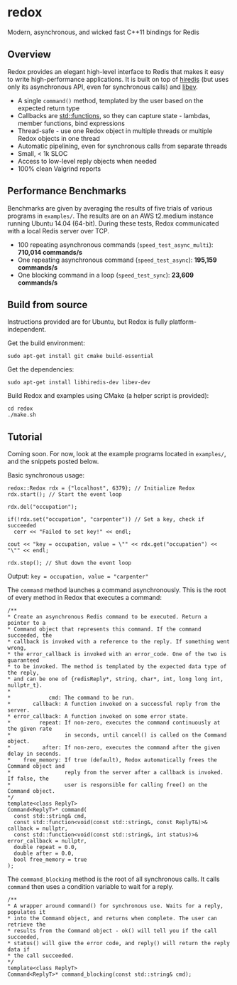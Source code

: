 redox
======

Modern, asynchronous, and wicked fast C++11 bindings for Redis

## Overview

Redox provides an elegant high-level interface to Redis that makes it easy to write
high-performance applications. It is built on top of [hiredis](https://github.com/redis/hiredis/)
(but uses only its asynchronous API, even for synchronous calls) and
[libev](http://manpages.ubuntu.com/manpages/raring/man3/ev.3.html).

 * A single `command()` method, templated by the user based on the expected return type
 * Callbacks are [std::functions](http://en.cppreference.com/w/cpp/utility/functional/function),
   so they can capture state - lambdas, member functions, bind expressions
 * Thread-safe - use one Redox object in multiple threads or multiple Redox objects in one thread
 * Automatic pipelining, even for synchronous calls from separate threads
 * Small, < 1k SLOC
 * Access to low-level reply objects when needed
 * 100% clean Valgrind reports

## Performance Benchmarks
Benchmarks are given by averaging the results of five trials of various programs
in `examples/`. The results are on an AWS t2.medium instance running Ubuntu 14.04 (64-bit).
During these tests, Redox communicated with a local Redis server over TCP.

 * 100 repeating asynchronous commands (`speed_test_async_multi`): **710,014 commands/s**
 * One repeating asynchronous command (`speed_test_async`): **195,159 commands/s**
 * One blocking command in a loop (`speed_test_sync`): **23,609 commands/s**

## Build from source
Instructions provided are for Ubuntu, but Redox is fully platform-independent.

Get the build environment:

    sudo apt-get install git cmake build-essential

Get the dependencies:

    sudo apt-get install libhiredis-dev libev-dev

Build Redox and examples using CMake (a helper script is provided):

    cd redox
    ./make.sh

## Tutorial
Coming soon. For now, look at the example programs located in `examples/`, and the snippets
posted below.

Basic synchronous usage:

    redox::Redox rdx = {"localhost", 6379}; // Initialize Redox
    rdx.start(); // Start the event loop
    
    rdx.del("occupation");
    
    if(!rdx.set("occupation", "carpenter")) // Set a key, check if succeeded
      cerr << "Failed to set key!" << endl;
    
    cout << "key = occupation, value = \"" << rdx.get("occupation") << "\"" << endl;
    
    rdx.stop(); // Shut down the event loop

Output: `key = occupation, value = "carpenter"`

The `command` method launches a command asynchronously. This is the root
of every method in Redox that executes a command:

    /**
    * Create an asynchronous Redis command to be executed. Return a pointer to a
    * Command object that represents this command. If the command succeeded, the
    * callback is invoked with a reference to the reply. If something went wrong,
    * the error_callback is invoked with an error_code. One of the two is guaranteed
    * to be invoked. The method is templated by the expected data type of the reply,
    * and can be one of {redisReply*, string, char*, int, long long int, nullptr_t}.
    *
    *            cmd: The command to be run.
    *       callback: A function invoked on a successful reply from the server.
    * error_callback: A function invoked on some error state.
    *         repeat: If non-zero, executes the command continuously at the given rate
    *                 in seconds, until cancel() is called on the Command object.
    *          after: If non-zero, executes the command after the given delay in seconds.
    *    free_memory: If true (default), Redox automatically frees the Command object and
    *                 reply from the server after a callback is invoked. If false, the
    *                 user is responsible for calling free() on the Command object.
    */
    template<class ReplyT>
    Command<ReplyT>* command(
      const std::string& cmd,
      const std::function<void(const std::string&, const ReplyT&)>& callback = nullptr,
      const std::function<void(const std::string&, int status)>& error_callback = nullptr,
      double repeat = 0.0,
      double after = 0.0,
      bool free_memory = true
    );

The `command_blocking` method is the root of all synchronous calls. It calls `command` then
uses a condition variable to wait for a reply.

    /**
    * A wrapper around command() for synchronous use. Waits for a reply, populates it
    * into the Command object, and returns when complete. The user can retrieve the
    * results from the Command object - ok() will tell you if the call succeeded,
    * status() will give the error code, and reply() will return the reply data if
    * the call succeeded.
    */
    template<class ReplyT>
    Command<ReplyT>* command_blocking(const std::string& cmd);

